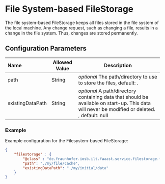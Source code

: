 # File System-based FileStorage

The file system-based FileStorage keeps all files stored in the file system of the local machine.
Any change request, such as changing a file, results in a change in the file system.
Thus, changes are stored permanently.

## Configuration Parameters

| Name | Allowed Value | Description |
|:--| -- | -- |
| path | String |  _optional_ The path/directory to use to store the files, default: . |
| existingDataPath | String |  _optional_ A path/directory containing data that should be available on start-up. This data will never be modified or deleted. , default: null |

### Example

Example configuration for the Filesystem-based FileStorage:

```json
{
	"filestorage" : {
		"@class" : "de.fraunhofer.iosb.ilt.faaast.service.filestorage.filesystem.FileStorageFileSystem",
		"path": "./my/file/cache",
		"existingDataPath": "./my/initial/data"
	}
}
```
